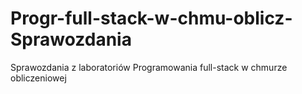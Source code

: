 # Progr-full-stack-w-chmu-oblicz-Sprawozdania
Sprawozdania z laboratoriów Programowania full-stack w chmurze obliczeniowej
